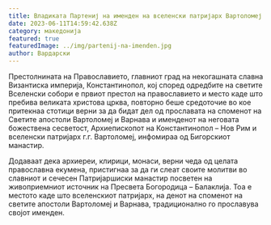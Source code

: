```yaml
---
title: Владиката Партениј на именден на вселенски патријарх Вартоломеј
date: 2023-06-11T14:59:42.638Z
category: македонија
featured: true
featuredImage: ../img/partenij-na-imenden.jpg
author: Вардарски
---
```

<!--StartFragment-->

Престолнината на Православието, главниот град на некогашната славна Византиска империја, Константинопол, кој според одредбите на светите Вселенски собори е првиот престол на православието и место каде што пребива великата христова црква, повторно беше средоточие во кое притекнаа стотици верни за да бидат дел од прославата на споменот на Светите апостоли Вартоломеј и Варнава и именденот на неговата божествена сесветост, Архиепископот на Константинопол – Нов Рим и вселенски патријарх г.г. Вартоломеј, инфомираа од Бигорскиот манастир.

Додаваат дека архиереи, клирици, монаси, верни чеда од целата православна екумена, пристигнаа за да ги слеат своите молитви во славниот и сечесен Патријаршиски манастир посветен на живоприемниот источник на Пресвета Богородица – Балаклија. Тоа е местото каде што вселенскиот патријарх, на денот на споменот на светите апостоли Вартоломеј и Варнава, традиционално го прославува својот именден.

<!--EndFragment-->